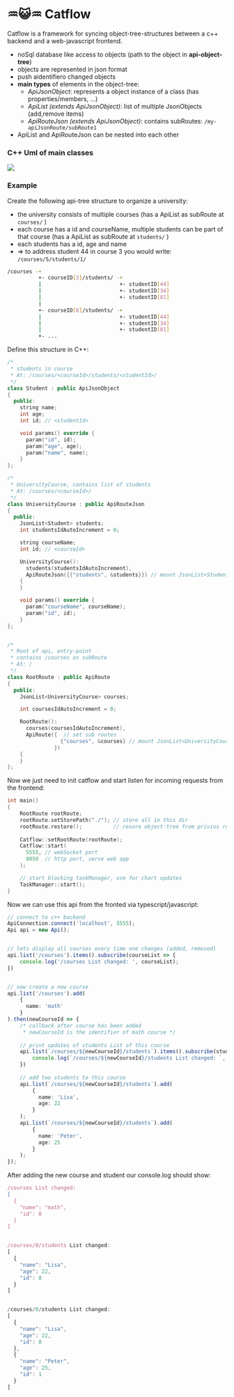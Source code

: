 # ♒😺♒ Catflow 
Catflow is a framework for syncing object-tree-structures between a c++ backend and a web-javascript frontend.
 * noSql database like access to objects (path to the object in **api-object-tree**)
 * objects are represented in json format
 * push aidentifiero changed objects
 * **main types** of elements in the object-tree:
    * *ApiJsonObject*: represents a object instance of a class (has properties/members, ...)
    * *ApiList (extends ApiJsonObject)*: list of multiple JsonObjects (add,remove items)
    * *ApiRouteJson (extends ApiJsonObject)*: contains subRoutes: `/my-apiJsonRoute/subRoute1`
 * ApiList and ApiRouteJson can be nested into each other

### C++ Uml of main classes
![](doc/cppUml.png)

### Example
Create the following api-tree structure to organize a university:
 * the university consists of multiple courses (has a ApiList as subRoute at `courses/` )
 * each course has a id and courseName, multiple students can be part of that course (has a ApiList as subRoute at `students/` )
 * each students has a id, age and name 
 * => to address student 44 in course 3 you would write: `/courses/5/students/1/`

```bash
/courses -+
          +- courseID[3]/students/ -+
          |                         +- studentID[44]
          |                         +- studentID[34]
          |                         +- studentID[81]
          |
          +- courseID[8]/students/ -+
          |                         +- studentID[44]
          |                         +- studentID[34]
          |                         +- studentID[81]
          +- ...

```
Define this structure in C++:
```c++
/*
 * students in course
 * At: /courses/<courseId>/students/<studentId>/
 */
class Student : public ApiJsonObject
{
  public:
    string name;
    int age;
    int id; // <studentId>

    void params() override {
      param("id", id);
      param("age", age);
      param("name", name);
    }
};

/*
 * UniversityCourse, contains list of students
 * At: /courses/<courseId>/
 */
class UniversityCourse : public ApiRouteJson
{
  public:
    JsonList<Student> students;
    int studentsIdAutoIncrement = 0;

    string courseName;
    int id; // <courseId>

    UniversityCourse():
      students(studentsIdAutoIncrement),
      ApiRouteJson({{"students", &students}}) // mount JsonList<Student> at 'students/'
    {
    }

    void params() override {
      param("courseName", courseName);
      param("id", id);
    }
};


/*
 * Root of api, entry-point
 * contains /courses as subRoute
 * At: /
 */
class RootRoute : public ApiRoute
{
  public:
    JsonList<UniversityCourse> courses;

    int coursesIdAutoIncrement = 0;

    RootRoute():
      courses(coursesIdAutoIncrement),
      ApiRoute({  // set sub routes
                 {"courses", &courses} // mount JsonList<UniversityCourse> at 'courses/'
               }) 
    {
    }
};
 ```
Now we just need to init catflow and start listen for incoming requests from the frontend:
```c++
int main()
{
    RootRoute rootRoute;
    rootRoute.setStorePath("./"); // store all in this dir
    rootRoute.restore();          // resore object-tree from privios run
    
    Catflow::setRootRoute(rootRoute);
    Catflow::start(
      5555, // webSocket port
      8050  // http port, serve web app
    );

    // start blocking taskManager, use for chart updates
    TaskManager::start();
}

``` 

Now we can use this api from the fronted via typescript/javascript:
```typescript
// connect to c++ backend
ApiConnection.connect('localhost', 5555);
Api api = new Api();


// lets display all courses every time one changes (added, removed)
api.list('/courses').items().subscribe(courseList => {
    console.log('/courses List changed: ', courseList);
})


// now create a new course
api.list('/courses').add(
    {
      name: 'math'
    }
).then(newCourseId => {
    /* callback after course has been added
     * newCourseId is the identifier of math course */
    
    // print updates of students List of this course
    api.list(`/courses/${newCourseId}/students`).items().subscribe(studentsList => {
        console.log(`/courses/${newCourseId}/students List changed: `, studentsList);
    })
    
    // add two students to this course
    api.list(`/courses/${newCourseId}/students`).add( 
        {
          name: 'Lisa',
          age: 22
        }  
    );
    api.list(`/courses/${newCourseId}/students`).add( 
        {
          name: 'Peter',
          age: 25
        }  
    );
});
```
After adding the new course and student our console.log should show:
```javascript
/courses List changed:  
[
  {
    "name": "math",
    "id": 0
  }
]


/courses/0/students List changed: 
[
  {
    "name": "Lisa",
    "age": 22,
    "id": 0
  }
]


/courses/0/students List changed: 
[
  {
    "name": "Lisa",
    "age": 22,
    "id": 0
  },
  {
    "name": "Peter",
    "age": 25,
    "id": 1
  }
]
```
